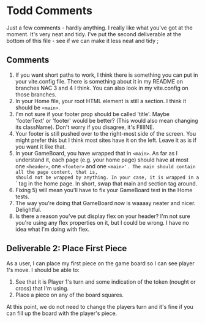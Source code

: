 # Todd Comments

Just a few comments - hardly anything. I really like what you've got at the moment. It's very neat and tidy. I've put the second deliverable at the bottom of this file - see if we can make it less neat and tidy ;

## Comments

1. If you want short paths to work, I think there is something you can put in your vite.config file. There is something about it in my README on branches NAC 3 and 4 I think. You can also look in my vite.config on those branches.
2. In your Home file, your root HTML element is still a section. I think it should be `<main>`.
3. I'm not sure if your footer prop should be called 'title'. Maybe 'footerText' or 'footer' would be better? (This would also mean changing its className). Don't worry if you disagree, it's FIIIINE.
4. Your footer is still pushed over to the right-most side of the screen. You might prefer this but I think most sites have it on the left. Leave it as is if you want it like that.
5. In your GameBoard, you have wrapped that in `<main>`. As far as I understand it, each page (e.g. your home page) should have at most one `<header>`, one `<footer>` and one `<main>'. The main should contain all the page content, that is, `<main>`should not be wrapped by anything. In your case, it is wrapped in a`<section>` tag in the home page. In short, swap that main and section tag around.
6. Fixing 5) will mean you'll have to fix your GameBoard test in the Home tests.
7. The way you're doing that GameBoard now is waaaay neater and nicer. Delightful.
8. Is there a reason you've put display flex on your header? I'm not sure you're using any flex properties on it, but I could be wrong. I have no idea what I'm doing with flex.

## Deliverable 2: Place First Piece

As a user, I can place my first piece on the game board so I can see player 1's move. I should be able to:

1. See that it is Player 1's turn and some indication of the token (nought or cross) that I'm using.
2. Place a piece on any of the board squares.

At this point, we do not need to change the players turn and it's fine if you can fill up the board with the player's piece.
